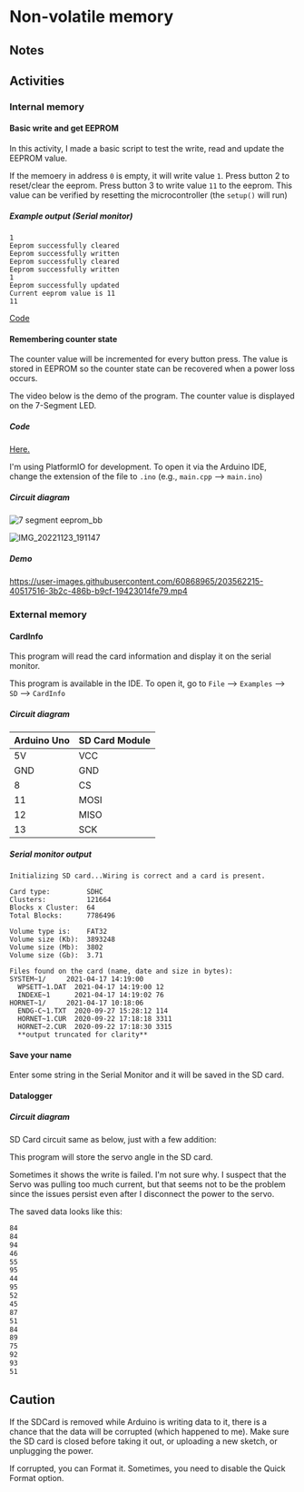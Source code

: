 # Non-volatile memory

## Notes

## Activities

### Internal memory

#### Basic write and get EEPROM

In this activity, I made a basic script to test the write, read and update the EEPROM value.

If the memoery in address `0` is empty, it will write value `1`. Press button 2 to reset/clear the eeprom. Press button 3 to write value `11` to the eeprom. This
value can be verified by resetting the microcontroller (the `setup()` will run)

##### Example output (Serial monitor)

```
1
Eeprom successfully cleared
Eeprom successfully written
Eeprom successfully cleared
Eeprom successfully written
1
Eeprom successfully updated
Current eeprom value is 11
11
```

[Code](https://github.com/iqfareez/mcte4342-embedded-system-design/blob/main/Week8/basic_eeprom/src/main.cpp)

#### Remembering counter state

The counter value will be incremented for every button press. The value is stored in
EEPROM so the counter state can be recovered when a power loss occurs.

The video below is the demo of the program. The counter value is displayed on the 7-Segment LED.

##### Code

[Here.](https://github.com/iqfareez/mcte4342-embedded-system-design/blob/main/Week8/write_get_memory/src/main.cpp)

I'm using PlatformIO for development. To open it via the Arduino IDE, change the extension of the file to `.ino` (e.g., `main.cpp` --> `main.ino`)

##### Circuit diagram

![7 segment eeprom_bb](https://user-images.githubusercontent.com/60868965/203562125-66dec166-2338-4a8c-85c8-51fe295e7266.png)

![IMG_20221123_191147](https://user-images.githubusercontent.com/60868965/203562178-9a94e1e1-055f-469a-9ef0-e38287b9d5cb.jpg)

##### Demo

https://user-images.githubusercontent.com/60868965/203562215-40517516-3b2c-486b-b9cf-19423014fe79.mp4

### External memory

#### CardInfo

This program will read the card information and display it on the serial monitor.

This program is available in the IDE. To open it, go to `File` --> `Examples` --> `SD` --> `CardInfo`

##### Circuit diagram

| Arduino Uno | SD Card Module |
| ----------- | -------------- |
| 5V          | VCC            |
| GND         | GND            |
| 8           | CS             |
| 11          | MOSI           |
| 12          | MISO           |
| 13          | SCK            |

##### Serial monitor output

```
Initializing SD card...Wiring is correct and a card is present.

Card type:         SDHC
Clusters:          121664
Blocks x Cluster:  64
Total Blocks:      7786496

Volume type is:    FAT32
Volume size (Kb):  3893248
Volume size (Mb):  3802
Volume size (Gb):  3.71

Files found on the card (name, date and size in bytes):
SYSTEM~1/     2021-04-17 14:19:00
  WPSETT~1.DAT  2021-04-17 14:19:00 12
  INDEXE~1      2021-04-17 14:19:02 76
HORNET~1/     2021-04-17 10:18:06
  ENDG-C~1.TXT  2020-09-27 15:28:12 114
  HORNET~1.CUR  2020-09-22 17:18:18 3311
  HORNET~2.CUR  2020-09-22 17:18:30 3315
  **output truncated for clarity**
```

#### Save your name

Enter some string in the Serial Monitor and it will be saved in the SD card.

<!-- insert video here -->

<!-- inser screenshot here -->

#### Datalogger

##### Circuit diagram

SD Card circuit same as below, just with a few addition:

This program will store the servo angle in the SD card.

<!-- insert video here -->

Sometimes it shows the write is failed. I'm not sure why. I suspect that the Servo was pulling too much current, but that seems not to be the problem since the issues persist even after I disconnect the power to the servo.

The saved data looks like this:

```txt
84
84
94
46
55
95
44
95
52
45
87
51
84
89
75
92
93
51
```

## Caution

If the SDCard is removed while Arduino is writing data to it, there is a chance that the data will be corrupted (which happened to me). Make sure the SD card is closed before taking it out, or uploading a new sketch, or unplugging the power.

If corrupted, you can Format it. Sometimes, you need to disable the Quick Format option.
